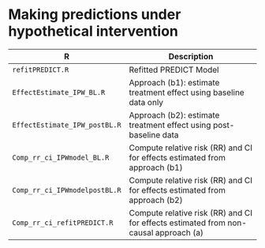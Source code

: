 # Making predictions under hypothetical intervention

 
 
| R        | Description                      |
|-----------| ----------------------------------|
| ``refitPREDICT.R``| Refitted PREDICT Model|
| ``EffectEstimate_IPW_BL.R``| Approach (b1): estimate treatment effect using baseline data only|
| ``EffectEstimate_IPW_postBL.R``| Approach (b2): estimate treatment effect using post-baseline data |
| ``Comp_rr_ci_IPWmodel_BL.R``| Compute relative risk (RR) and CI for effects estimated from approach  (b1)|
| ``Comp_rr_ci_IPWmodelpostBL.R``| Compute relative risk (RR) and CI for effects estimated from approach  (b2)|
|``Comp_rr_ci_refitPREDICT.R``| Compute relative risk (RR) and CI for effects estimated from non-causal approach (a)

 
